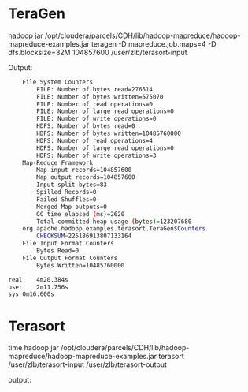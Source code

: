 # TeraGen

hadoop jar /opt/cloudera/parcels/CDH/lib/hadoop-mapreduce/hadoop-mapreduce-examples.jar teragen -D mapreduce.job.maps=4 -D dfs.blocksize=32M  104857600 /user/zlb/terasort-input

Output:

```sh
	File System Counters
		FILE: Number of bytes read=276514
		FILE: Number of bytes written=575070
		FILE: Number of read operations=0
		FILE: Number of large read operations=0
		FILE: Number of write operations=0
		HDFS: Number of bytes read=0
		HDFS: Number of bytes written=10485760000
		HDFS: Number of read operations=4
		HDFS: Number of large read operations=0
		HDFS: Number of write operations=3
	Map-Reduce Framework
		Map input records=104857600
		Map output records=104857600
		Input split bytes=83
		Spilled Records=0
		Failed Shuffles=0
		Merged Map outputs=0
		GC time elapsed (ms)=2620
		Total committed heap usage (bytes)=123207680
	org.apache.hadoop.examples.terasort.TeraGen$Counters
		CHECKSUM=225186913807133164
	File Input Format Counters 
		Bytes Read=0
	File Output Format Counters 
		Bytes Written=10485760000

real	4m20.384s
user	2m11.756s
sys	0m16.600s

```

# Terasort

time hadoop jar /opt/cloudera/parcels/CDH/lib/hadoop-mapreduce/hadoop-mapreduce-examples.jar terasort \
/user/zlb/terasort-input /user/zlb/terasort-output

output:

```

```

